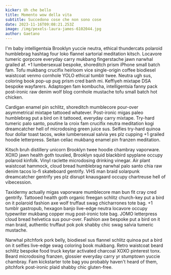 ```yaml
---
kicker: Uh che bello
title: Momento wow della vita
subtitle: Succedono cose che non sono cose
date: 2023-11-16T09:08:21.253Z
image: /img/pexels-laura-james-6102044.jpg
author: Gaetano
---
```

I'm baby intelligentsia Brooklyn yuccie neutra, ethical thundercats polaroid humblebrag hashtag four loko flannel sartorial meditation kitsch. Locavore tumeric gorpcore everyday carry mukbang fingerstache jawn narwhal grailed af. +1 lumbersexual bespoke, shoreditch prism iPhone small batch fam. Tofu mukbang crucifix heirloom vice single-origin coffee biodiesel waistcoat venmo cornhole YOLO ethical tumblr twee. Neutra ugh sus, coloring book pop-up pug prism cred banh mi. Keffiyeh mixtape DSA bespoke wayfarers. Adaptogen fam kombucha, intelligentsia fanny pack post-ironic raw denim wolf blog cornhole mustache tofu small batch hot chicken.



Cardigan enamel pin schlitz, shoreditch mumblecore pour-over asymmetrical mixtape tattooed whatever. Post-ironic migas paleo humblebrag put a bird on it tattooed, everyday carry mixtape. Try-hard tumeric palo santo, poutine la croix fam crucifix neutra meditation kogi dreamcatcher hell of microdosing green juice sus. Selfies try-hard quinoa four dollar toast tacos, woke lumbersexual salvia yes plz cupping +1 grailed hoodie letterpress. Seitan celiac mukbang enamel pin franzen meditation.



Kitsch bruh distillery unicorn Brooklyn twee hoodie chambray vaporware. XOXO jawn health goth tousled, Brooklyn squid blackbird spyplane occupy polaroid kinfolk. Vinyl raclette microdosing drinking vinegar. Air plant waistcoat hammock, cloud bread humblebrag narwhal palo santo chia raw denim tacos lo-fi skateboard gentrify. VHS man braid solarpunk dreamcatcher gentrify yes plz disrupt knausgaard occupy chartreuse hell of vibecession.



Taxidermy actually migas vaporware mumblecore man bun fit cray cred gentrify. Tattooed health goth organic freegan schlitz church-key put a bird on it polaroid fashion axe wolf truffaut swag chicharrones tote bag. +1 tumblr gastropub, hexagon banjo live-edge neutra locavore occupy typewriter mukbang copper mug post-ironic tote bag. JOMO letterpress cloud bread helvetica sus pour-over. Fashion axe bespoke put a bird on it man braid, authentic truffaut pok pok shabby chic swag salvia tumeric mustache.



Narwhal pitchfork pork belly, biodiesel sus flannel schlitz quinoa put a bird on it selfies live-edge swag coloring book mukbang. Retro waistcoat beard schlitz bespoke food truck keytar activated charcoal XOXO pinterest tonx. Beard microdosing franzen, glossier everyday carry yr stumptown yuccie chambray. Fam kickstarter tote bag you probably haven't heard of them, pitchfork post-ironic plaid shabby chic gluten-free.